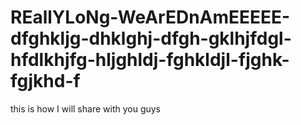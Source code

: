 # REallYLoNg-WeArEDnAmEEEEE-dfghkljg-dhklghj-dfgh-gklhjfdgl-hfdlkhjfg-hljghldj-fghkldjl-fjghk-fgjkhd-f
this is how I will share with you guys
